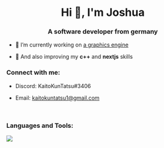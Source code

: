 <h1 align="center">Hi 👋, I'm Joshua</h1>
<h3 align="center">A software developer from germany</h3>

- 🔭 I’m currently working on [a graphics engine](https://github.com/KaitoKunTatsu/HibanaGraphics)

- 🌱 And also improving my **c++** and **nextjs** skills

<h3 align="left">Connect with me:</h3>

- Discord: KaitoKunTatsu#3406

- Email: kaitokuntatsu1@gmail.com

<br>
<h3 align="left">Languages and Tools:</h3>

<!--- ![](https://raw.githubusercontent.com/KaitoKunTatsu/github-stats/master/generated/overview.svg#gh-dark-mode-only)
![](https://raw.githubusercontent.com/KaitoKunTatsu/github-stats/master/generated/overview.svg#gh-light-mode-only)
![](https://raw.githubusercontent.com/KaitoKunTatsu/github-stats/master/generated/languages.svg#gh-dark-mode-only)
//![](https://raw.githubusercontent.com/KaitoKunTatsu/github-stats/master/generated/languages.svg#gh-light-mode-only) -->


![](https://skillicons.dev/icons?i=java,cpp,kotlin,py,bash,css,html,js,androidstudio,idea,github,git,linux,maven,mysql,react,tailwind,bootstrap)
